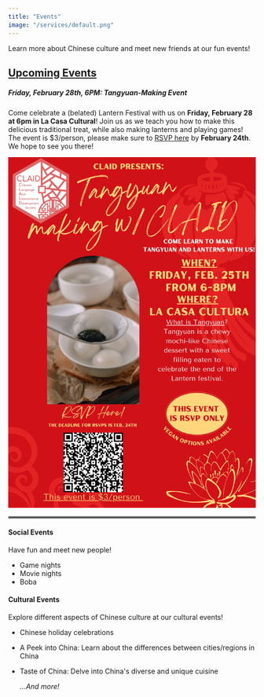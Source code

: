 ```yaml
---
title: "Events"
image: "/services/default.png"
---
```

<style>
@media screen and (max-width: 800px) {
  #div-desktop {
    width: 100%;
  }
}
</style>

Learn more about Chinese culture and meet new friends at our fun events!

## __<u>Upcoming Events</u>__
<p></p>

##### __Friday, February 28th, 6PM: Tangyuan-Making Event__

Come celebrate a (belated) Lantern Festival with us on **Friday, February 28 at 6pm in La Casa Cultural**! Join us as we teach you how to make this delicious traditional treat, while also making lanterns and playing games! The event is $3/person, please make sure to [RSVP here](https://forms.gle/zG2eKTXztYwJHkmu7) by **February 24th**. We hope to see you there!

<img src="/images/services/Tangyuan_event.png" id="div-desktop" alt="Tanyuan-Making Event" width="600">

<hr style="border:2px solid gray">

#### __Social Events__

Have fun and meet new people!

- Game nights
- Movie nights
- Boba

#### __Cultural Events__

Explore different aspects of Chinese culture at our cultural events!

- Chinese holiday celebrations
- A Peek into China: Learn about the differences between cities/regions in China
- Taste of China: Delve into China's diverse and unique cuisine

    *...And more!*
